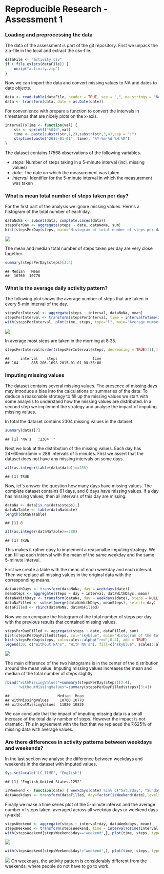 # Reproducible Research - Assessment 1

### Loading and preprocessing the data
The data of the assessment is part of the git repository. First we unpack the
zip-file in the local and extract the csv-file.

```r
dataFile <- "activity.csv"
if (!file.exists(dataFile)) {
    unzip("activity.zip")
}
```

Now we can import the data and convert missing values to NA and dates to date objects.

```r
data <- read.table(dataFile, header = TRUE, sep = ",", na.strings = "NA")
data <- transform(data, date = as.Date(date))
```

For convenience with prepare a function to convert the intervals in timestamps
that are nicely plots on the x-axis.

```r
intervalToTime <- function(val) {
    str <- sprintf("%04d",val)
    time <- paste(substr(str,1,2),substr(str,3,4),sep = ":")
    strptime(paste("2015-01-01", time), "%Y-%m-%d %H:%M")
}
```

The dataset contains 17568 observations of the following variables.  
* *steps*: Number of steps taking in a 5-minute interval (incl. missing values)  
* *date*: The date on which the measurement was taken  
* *interval*: Identifier for the 5-minute interval in which the measurement was taken  

### What is mean total number of steps taken per day?

For the first part of the analysis we ignore missing values. Here's a histogram of the total number of each day.

```r
dataNoNa <- subset(data, complete.cases(data))
stepsPerDay <- aggregate(steps ~ date, dataNoNa, sum)
hist(stepsPerDay$steps, main="Histogram of total number of steps per day", xlab="Number of steps per day", col="skyblue")
```

![](PA1_template_files/figure-html/unnamed-chunk-4-1.png) 

The mean and median total number of steps taken per day are very close together.

```r
summary(stepsPerDay$steps)[3:4]
```

```
## Median   Mean 
##  10760  10770
```

### What is the average daily activity pattern?
The following plot shows the average number of steps that are taken in every 5-min interval of the day.

```r
stepsPerInterval <- aggregate(steps ~ interval, dataNoNa, mean)
stepsPerInterval <- transform(stepsPerInterval, time = intervalToTime(interval))
with(stepsPerInterval, plot(time, steps, type="l", main="Average number of steps", xlab="5-min interval", ylab="Average number of steps"))
```

![](PA1_template_files/figure-html/unnamed-chunk-6-1.png) 

In average most steps are taken in the morning at 8:35.

```r
stepsPerInterval[order(stepsPerInterval$steps, decreasing = TRUE)[1],]
```

```
##     interval    steps                time
## 104      835 206.1698 2015-01-01 08:35:00
```

### Imputing missing values
The dataset contains several missing values. The presence of missing days may introduce a bias into the calculations or summaries of the data. To deduce a reasonable
strategy to fill up the missing values we start with some analysis to understand
how the missing values are distributed. In a second step we implement the strategy
and analyse the impact of imputing missing values.

In total the dataset contains 2304 missing values in the dataset.

```r
summary(data)[7]
```

```
## [1] "NA's   :2304  "
```

Next we look at the distribution of the missing values. Each day has
24*60min/5min = 288 intervals of 5 minutes. First we assert that the dataset
does not have any missing intervals on some days.

```r
all(as.integer(table(data$date))==288)
```

```
## [1] TRUE
```

Now, let's answer the question how many days have missing values. The complete dataset contains 61 days, and 8 days have missing values. If a day has missing values, then all intervals of this day are missing.

```r
dataNa <- data[is.na(data$steps),]
dataNaTable <- table(dataNa$date)
length(dataNaTable)
```

```
## [1] 8
```

```r
all(as.integer(dataNaTable)==288)
```

```
## [1] TRUE
```

This makes it rather easy to implement a reasonalbe imputing strategy. We can fill up each interval with the mean of the same weekday and the same 5-minute interval.

First we create a table with the mean of each weekday and each interval. Then we replace all missing values in the original data with the corresponding means.

```r
dataWithDays <- transform(dataNoNa, day = weekdays(date))
meanSteps <- aggregate(steps ~ day + interval, dataWithDays, mean)
dataNaWithDays <- transform(dataNa, day = weekdays(date), steps = NULL)
dataNaFilled <- subset(merge(dataNaWithDays, meanSteps), select=-day)
dataFilled <- rbind(dataNoNa, dataNaFilled)
```

Now we can compare the histogram of the total number of steps per day with the previous results that contained missing values.

```r
stepsPerDayFilled <- aggregate(steps ~ date, dataFilled, sum)
hist(stepsPerDayFilled$steps, col="skyblue", main="Histogram of the total number of steps per day", xlab="Number of steps per day")
hist(stepsPerDay$steps, col=scales::alpha("red",0.4), add = TRUE)
legend(30, c("Without NA's", "With NA's"), fill=c("skyblue", scales::alpha("red",0.4)))
```

![](PA1_template_files/figure-html/unnamed-chunk-12-1.png) 

The main difference of the two histograms is in the center of the distribution around the mean value. Imputing missing values increases the mean and median of the total number of steps slightly.

```r
rbind("withMissingValues"=summary(stepsPerDay$steps)[3:4],
      "withoutMissingValues"=summary(stepsPerDayFilled$steps)[3:4])
```

```
##                      Median  Mean
## withMissingValues     10760 10770
## withoutMissingValues  11020 10820
```

We can conclude that the impact of imputing missing data is a small increase of the total daily number of steps. However the impact is not dramatic. This in agreement with the fact that we replaced the 7.625% of missing data with average values.

### Are there differences in activity patterns between weekdays and weekends?
In the last section we analyse the difference between weekdays and weekends in the dataset with imputed values.

```r
Sys.setlocale("LC_TIME", "English")
```

```
## [1] "English_United States.1252"
```

```r
isWeekend <- function(date) { weekdays(date) %in% c("Saturday", "Sunday")}
dataWeekdays <- transform(dataFilled, day=factor(isWeekend(date),levels=c(T,F),labels=c("weekend","weekday")))
```

Finally we make a time series plot of the 5-minute interval and the average number of steps taken, averaged across all weekday days or weekend days (y-axis).

```r
stepsWeekend <- aggregate(steps ~ interval+day, dataWeekdays, mean)
stepsWeekend <- transform(stepsWeekend, time = intervalToTime(interval))
with(stepsWeekend[stepsWeekend$day=="weekend",], plot(time, steps, type="l", main="Average number of steps on weekend", xlab="5-min interval", ylab="Average number of steps"))
```

![](PA1_template_files/figure-html/unnamed-chunk-15-1.png) 

```r
with(stepsWeekend[stepsWeekend$day!="weekend",], plot(time, steps, type="l", main="Average number of steps on weekdays", xlab="5-min interval", ylab="Average number of steps"))
```

![](PA1_template_files/figure-html/unnamed-chunk-15-2.png) 
On weekdays, the activity pattern is considerably different from the weekends, where people do not have to go to work.
